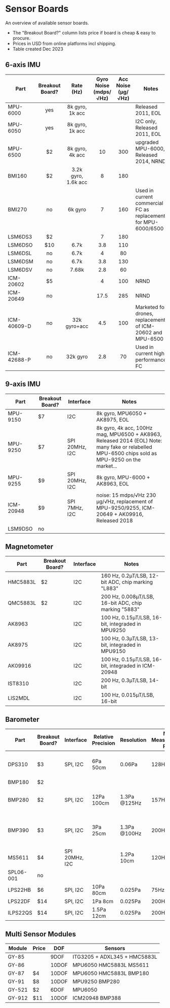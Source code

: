 # Sensor Boards

An overview of available sensor boards.

* The "Breakout Board?" column lists price if board is cheap & easy to procure.
* Prices in USD from online platforms incl shipping.
* Table created Dec 2023

## 6-axis IMU

| Part    | Breakout Board? | Rate (Hz) | Gyro Noise (mdps/&radic;Hz) | Acc Noise (µg/&radic;Hz) | Notes |
|-|:-:|:-:|:-:|:-:|-|
MPU-6000   | yes | 8k gyro, 1k acc ||| Released 2011, EOL
MPU-6050   | yes | 8k gyro, 1k acc ||| I2C only, Released 2011, EOL
MPU-6500   | $2 | 8k gyro, 4k acc | 10 | 300 | upgraded MPU-6000, Released 2014, NRND
BMI160     | $2 | 3.2k gyro, 1.6k acc | 8 | 180 |
BMI270     | no | 6k gyro | 7 | 160 | Used in current commercial FC as replacement for MPU-6000/6500
LSM6DS3    | $2 | | 7 | 180 |
LSM6DSO    | $10 | 6.7k | 3.8 | 110 |
LSM6DSL    | no | 6.7k | 4 | 80 |
LSM6DSM    | no | 6.7k | 3.8 | 130 |
LSM6DSV    | no | 7.68k | 2.8 | 60 |
ICM-20602  | $5 | | 4 | 100 | NRND
ICM-20649  | no |  | 17.5 | 285 | NRND
ICM-40609-D| no | 32k gyro+acc | 4.5 | 100 | Marketed for drones, replacement of ICM-20602 and MPU-6500
ICM-42688-P| no | 32k gyro | 2.8 | 70 | Used in current high performance FC

## 9-axis IMU

| Part    | Breakout Board? | Interface | Notes |
|-|-|-|-|
MPU-9150  | $7 | I2C | 8k gyro, MPU6050 + AK8975, EOL
MPU-9250  | $7 | SPI 20MHz, I2C | 8k gyro, 4k acc, 100Hz mag, MPU6500 + AK8963, Released 2014 (EOL) Note: many fake or relabelled MPU-6500 chips sold as MPU-9250 on the market...
MPU-9255  | $9 | SPI 20MHz, I2C | 8k gyro, MPU-6000 + AK8963, EOL
ICM-20948 | $9 | SPI 7MHz, I2C | noise: 15 mdps/&radic;Hz 230 µg/&radic;Hz, replacement of MPU-9250/9255, ICM-20649 + AK09916, Released 2018
LSM9DSO  | no

## Magnetometer

| Part    | Breakout Board? | Interface | Notes |
|-|-|-|-|
HMC5883L | $2 | I2C | 160 Hz, 0.2µT/LSB, 12-bit ADC, chip marking "L883"
QMC5883L | $2 | I2C | 200 Hz, 0.008µT/LSB, 16-bit ADC, chip marking "5883"
AK8963 | | I2C | 100 Hz, 0.15µT/LSB, 16-bit, integraded in MPU9250
AK8975 | | I2C | 100 Hz, 0.3µT/LSB, 13-bit, integraded in MPU9150
AK09916 | | I2C | 100 Hz, 0.15µT/LSB, 16-bit, integraded in ICM-20948
IST8310 | | I2C | 200 Hz, 0.3µT/LSB, 14-bit
LIS2MDL | | I2C | 100 Hz, 0.015µT/LSB, 16-bit

## Barometer

| Part    | Breakout Board? | Interface | Relative Precision | Resolution | Max Measurement Rate | RMS Noise | Notes |
|-|-|-|-|-|-|-|-|
DPS310    | $3 | SPI, I2C | 6Pa 50cm| 0.06Pa | 128Hz | 0.5Pa @128Hz | Used in current commercial FC
BMP180    | $2
BMP280    | $2 | SPI, I2C | 12Pa 100cm | 1.3Pa @125Hz | 157Hz | 2.5Pa 20cm @125Hz | Used in current commercial FC
BMP390    | $3 | SPI, I2C | 3Pa 25cm | 1.3Pa @100Hz | 200Hz | 0.9Pa @25Hz, 5Pa 36cm @100Hz
MS5611    | $4 | SPI 20MHz, I2C ||1.2Pa 10cm|120Hz
SPL06-001 | no
LPS22HB   | $6 | SPI, I2C |10Pa 80cm|0.025Pa|75Hz|0.75Pa
LPS22DF   | $14 | SPI, I2C |1Pa 8cm|0.025Pa|200Hz|0.34Pa
ILPS22QS  | $14 | SPI, I2C |1.5Pa 12cm|0.025Pa|200Hz|0.34Pa

## Multi Sensor Modules

| Module | Price | DOF | Sensors |
|-|-|-|-|
GY-85 | | 9DOF | ITG3205 + ADXL345 + HMC5883L
GY-86 | | 10DOF | MPU6050 HMC5883L MS5611
GY-87 | $4 | 10DOF | MPU6050 HMC5883L BMP180
GY-91 | $8 | 10DOF | MPU9250 BMP280
GY-521 | $2 | 6DOF | MPU6050
GY-912 | $11 | 10DOF | ICM20948 BMP388
